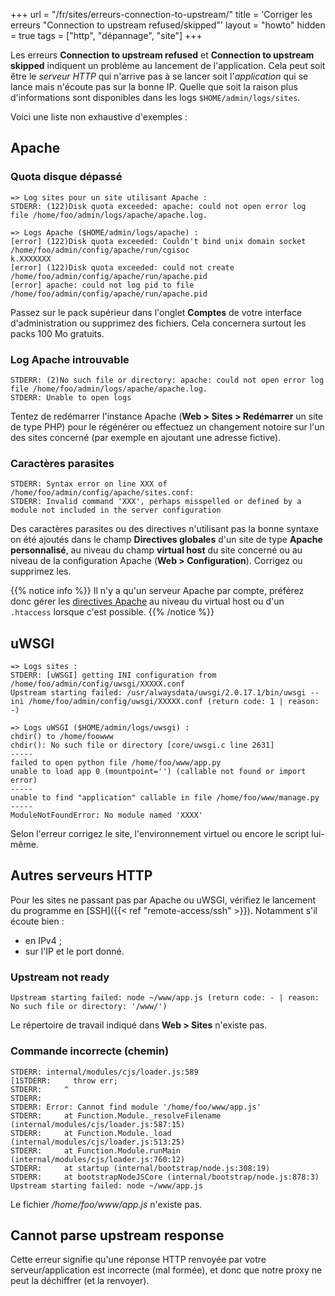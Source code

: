 +++
url = "/fr/sites/erreurs-connection-to-upstream/"
title = 'Corriger les erreurs "Connection to upstream refused/skipped"'
layout = "howto"
hidden = true
tags = ["http", "dépannage", "site"]
+++

Les erreurs **Connection to upstream refused** et **Connection to upstream skipped** indiquent un problème au lancement de l'application. Cela peut soit être le _serveur HTTP_ qui n'arrive pas à se lancer soit l'_application_ qui se lance mais n'écoute pas sur la bonne IP. Quelle que soit la raison plus d'informations sont disponibles dans les logs `$HOME/admin/logs/sites`.

Voici une liste non exhaustive d'exemples :

##  Apache
### Quota disque dépassé

```
=> Log sites pour un site utilisant Apache :
STDERR: (122)Disk quota exceeded: apache: could not open error log file /home/foo/admin/logs/apache/apache.log.

=> Logs Apache ($HOME/admin/logs/apache) :
[error] (122)Disk quota exceeded: Couldn't bind unix domain socket /home/foo/admin/config/apache/run/cgisoc
k.XXXXXXX
[error] (122)Disk quota exceeded: could not create /home/foo/admin/config/apache/run/apache.pid
[error] apache: could not log pid to file /home/foo/admin/config/apache/run/apache.pid
```

Passez sur le pack supérieur dans l'onglet **Comptes** de votre interface d'administration ou supprimez des fichiers. Cela concernera surtout les packs 100 Mo gratuits.

### Log Apache introuvable

```
STDERR: (2)No such file or directory: apache: could not open error log file /home/foo/admin/logs/apache/apache.log.
STDERR: Unable to open logs
```

Tentez de redémarrer l'instance Apache (**Web > Sites > Redémarrer** un site de type PHP) pour le régénérer ou effectuez un changement notoire sur l'un des sites concerné (par exemple en ajoutant une adresse fictive).

### Caractères parasites

```
STDERR: Syntax error on line XXX of /home/foo/admin/config/apache/sites.conf:
STDERR: Invalid command 'XXX', perhaps misspelled or defined by a module not included in the server configuration
```

Des caractères parasites ou des directives n'utilisant pas la bonne syntaxe on été ajoutés dans le champ **Directives globales** d'un site de type **Apache personnalisé**, au niveau du champ **virtual host** du site concerné ou au niveau de la configuration Apache (**Web > Configuration**). Corrigez ou supprimez les.

{{% notice info %}}
Il n'y a qu'un serveur Apache par compte, préférez donc gérer les [directives Apache](https://httpd.apache.org/docs/) au niveau du virtual host ou d'un `.htaccess` lorsque c'est possible. 
{{% /notice %}}

## uWSGI

```
=> Logs sites :
STDERR: [uWSGI] getting INI configuration from /home/foo/admin/config/uwsgi/XXXXX.conf
Upstream starting failed: /usr/alwaysdata/uwsgi/2.0.17.1/bin/uwsgi --ini /home/foo/admin/config/uwsgi/XXXXX.conf (return code: 1 | reason: -)

=> Logs uWSGI ($HOME/admin/logs/uwsgi) :
chdir() to /home/foowww
chdir(): No such file or directory [core/uwsgi.c line 2631]
-----
failed to open python file /home/foo/www/app.py
unable to load app 0 (mountpoint='') (callable not found or import error)
-----
unable to find "application" callable in file /home/foo/www/manage.py
-----
ModuleNotFoundError: No module named 'XXXX'
```

Selon l'erreur corrigez le site, l'environnement virtuel ou encore le script lui-même.

## Autres serveurs HTTP

Pour les sites ne passant pas par Apache ou uWSGI, vérifiez le lancement du programme en [SSH]({{< ref "remote-access/ssh" >}}). Notamment s'il écoute bien :

- en IPv4 ;
- sur l'IP et le port donné.

### Upstream not ready

```
Upstream starting failed: node ~/www/app.js (return code: - | reason: No such file or directory: '/www/')
```
Le répertoire de travail indiqué dans **Web > Sites** n'existe pas.

### Commande incorrecte (chemin)

```
STDERR: internal/modules/cjs/loader.js:589
[1STDERR:     throw err;
STDERR:     ^
STDERR: 
STDERR: Error: Cannot find module '/home/foo/www/app.js'
STDERR:     at Function.Module._resolveFilename (internal/modules/cjs/loader.js:587:15)
STDERR:     at Function.Module._load (internal/modules/cjs/loader.js:513:25)
STDERR:     at Function.Module.runMain (internal/modules/cjs/loader.js:760:12)
STDERR:     at startup (internal/bootstrap/node.js:308:19)
STDERR:     at bootstrapNodeJSCore (internal/bootstrap/node.js:878:3)
Upstream starting failed: node ~/www/app.js
```
Le fichier _/home/foo/www/app.js_ n'existe pas.

## Cannot parse upstream response 
Cette erreur signifie qu'une réponse HTTP renvoyée par votre serveur/application est incorrecte (mal formée), et donc que notre proxy ne peut la déchiffrer (et la renvoyer).
